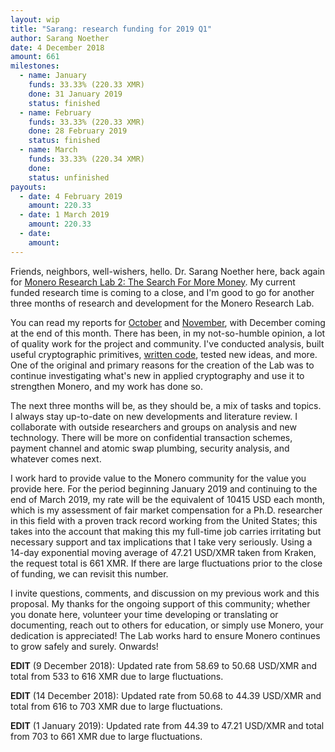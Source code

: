 ```yaml
---
layout: wip
title: "Sarang: research funding for 2019 Q1"
author: Sarang Noether
date: 4 December 2018
amount: 661
milestones:
  - name: January
    funds: 33.33% (220.33 XMR)
    done: 31 January 2019
    status: finished
  - name: February
    funds: 33.33% (220.33 XMR)
    done: 28 February 2019
    status: finished
  - name: March
    funds: 33.33% (220.34 XMR)
    done:
    status: unfinished
payouts:
  - date: 4 February 2019
    amount: 220.33
  - date: 1 March 2019
    amount: 220.33
  - date:
    amount:
---
```

Friends, neighbors, well-wishers, hello. Dr. Sarang Noether here, back again for [Monero Research Lab 2: The Search For More Money](https://www.youtube.com/watch?v=fgRFQJCHcPw). My current funded research time is coming to a close, and I'm good to go for another three months of research and development for the Monero Research Lab.

You can read my reports for [October](https://www.reddit.com/r/Monero/comments/9sei32/october_monthly_report_from_sarang_noether/) and [November](https://www.reddit.com/r/Monero/comments/a1mgy2/november_monthly_report_from_sarang_noether/), with December coming at the end of this month. There has been, in my not-so-humble opinion, a lot of quality work for the project and community. I've conducted analysis, built useful cryptographic primitives, [written code](https://github.com/SarangNoether/research-lab), tested new ideas, and more. One of the original and primary reasons for the creation of the Lab was to continue investigating what's new in applied cryptography and use it to strengthen Monero, and my work has done so.

The next three months will be, as they should be, a mix of tasks and topics. I always stay up-to-date on new developments and literature review. I collaborate with outside researchers and groups on analysis and new technology. There will be more on confidential transaction schemes, payment channel and atomic swap plumbing, security analysis, and whatever comes next.

I work hard to provide value to the Monero community for the value you provide here. For the period beginning January 2019 and continuing to the end of March 2019, my rate will be the equivalent of 10415 USD each month, which is my assessment of fair market compensation for a Ph.D. researcher in this field with a proven track record working from the United States; this takes into the account that making this my full-time job carries irritating but necessary support and tax implications that I take very seriously. Using a 14-day exponential moving average of 47.21 USD/XMR taken from Kraken, the request total is 661 XMR. If there are large fluctuations prior to the close of funding, we can revisit this number.

I invite questions, comments, and discussion on my previous work and this proposal. My thanks for the ongoing support of this community; whether you donate here, volunteer your time developing or translating or documenting, reach out to others for education, or simply use Monero, your dedication is appreciated! The Lab works hard to ensure Monero continues to grow safely and surely. Onwards!

**EDIT** (9 December 2018): Updated rate from 58.69 to 50.68 USD/XMR and total from 533 to 616 XMR due to large fluctuations.

**EDIT** (14 December 2018): Updated rate from 50.68 to 44.39 USD/XMR and total from 616 to 703 XMR due to large fluctuations.

**EDIT** (1 January 2019): Updated rate from 44.39 to 47.21 USD/XMR and total from 703 to 661 XMR due to large fluctuations.